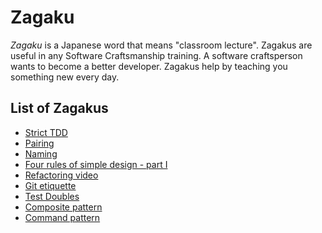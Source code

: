 # Zagaku

_Zagaku_ is a Japanese word that means "classroom lecture".
Zagakus are useful in any Software Craftsmanship training.
A software craftsperson wants to become a better developer.
Zagakus help by teaching you something new every day.

## List of Zagakus

* [Strict TDD](strict-tdd.md)
* [Pairing](pairing.md)
* [Naming](naming.md)
* [Four rules of simple design - part I](fout-rules-of-sumple-design-1.md)
* [Refactoring video](refactoring-fitnesse-video.md)
* [Git etiquette](git-etiquette.md)
* [Test Doubles](test-doubles.md)
* [Composite pattern](composite-pattern.md)
* [Command pattern](command-pattern.md)

